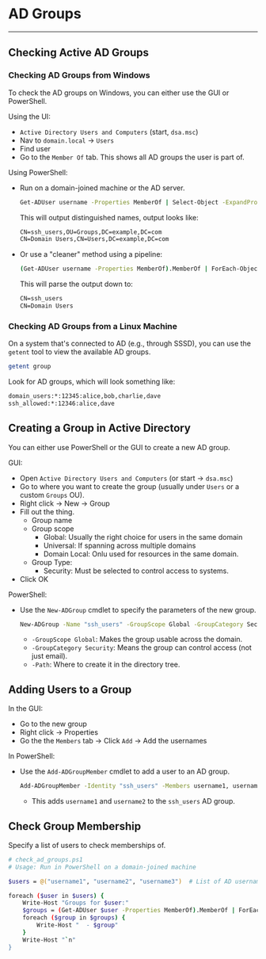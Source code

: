 # AD Groups



---

## Checking Active AD Groups

### Checking AD Groups from Windows

To check the AD groups on Windows, you can either use the GUI or PowerShell.  

Using the UI:

- `Active Directory Users and Computers` (start, `dsa.msc`)
- Nav to `domain.local` -> `Users`
- Find user
- Go to the `Member Of` tab. This shows all AD groups the user is part of.  


Using PowerShell:

- Run on a domain-joined machine or the AD server.  
  ```sh
  Get-ADUser username -Properties MemberOf | Select-Object -ExpandProperty MemberOf
  ```
  This will output distinguished names, output looks like:
  ```txt
  CN=ssh_users,OU=Groups,DC=example,DC=com
  CN=Domain Users,CN=Users,DC=example,DC=com
  ```

- Or use a "cleaner" method using a pipeline:
  ```sh
  (Get-ADUser username -Properties MemberOf).MemberOf | ForEach-Object { ($_ -split ',' )[0]}
  ```
  This will parse the output down to:
  ```txt
  CN=ssh_users
  CN=Domain Users
  ```

### Checking AD Groups from a Linux Machine

On a system that's connected to AD (e.g., through SSSD), you can use the `getent`
tool to view the available AD groups.  
```bash
getent group
```

Look for AD groups, which will look something like:
```bash
domain_users:*:12345:alice,bob,charlie,dave
ssh_allowed:*:12346:alice,dave
```


## Creating a Group in Active Directory

You can either use PowerShell or the GUI to create a new AD group.  

GUI:
- Open `Active Directory Users and Computers` (or start -> `dsa.msc`)
- Go to where you want to create the group (usually under `Users` or a custom `Groups` OU).  
- Right click -> New -> Group
- Fill out the thing.  
    - Group name
    - Group scope
        - Global: Usually the right choice for users in the same domain
        - Universal: If spanning across multiple domains
        - Domain Local: Onlu used for resources in the same domain.  
    - Group Type: 
        - Security: Must be selected to control access to systems.  
- Click OK

PowerShell:

- Use the `New-ADGroup` cmdlet to specify the parameters of the new group.  
  ```sh
  New-ADGroup -Name "ssh_users" -GroupScope Global -GroupCategory Security -Path "CN=Users,DC=example,DC=com"
  ```
    - `-GroupScope Global`: Makes the group usable across the domain.  
    - `-GroupCategory Security`: Means the group can control access (not just email).  
    - `-Path`: Where to create it in the directory tree.  

## Adding Users to a Group

In the GUI:

- Go to the new group
- Right click -> Properties
- Go the the `Members` tab -> Click `Add` -> Add the usernames

In PowerShell:  

- Use the `Add-ADGroupMember` cmdlet to add a user to an AD group.  
  ```sh
  Add-ADGroupMember -Identity "ssh_users" -Members username1, username2
  ```
    - This adds `username1` and `username2` to the `ssh_users` AD group.  



## Check Group Membership

Specify a list of users to check memberships of.  

```sh
# check_ad_groups.ps1
# Usage: Run in PowerShell on a domain-joined machine

$users = @("username1", "username2", "username3")  # List of AD usernames to check

foreach ($user in $users) {
    Write-Host "Groups for $user:"
    $groups = (Get-ADUser $user -Properties MemberOf).MemberOf | ForEach-Object { ($_ -split ',')[0] }
    foreach ($group in $groups) {
        Write-Host "  - $group"
    }
    Write-Host "`n"
}
```

